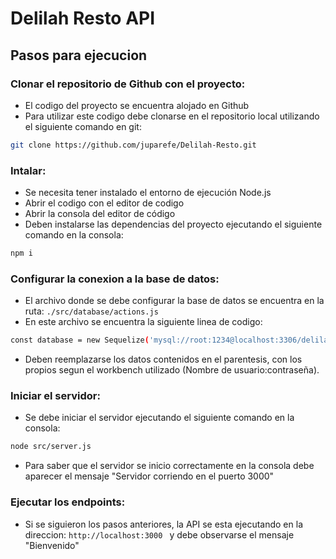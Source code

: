 # Delilah Resto API
## Pasos para ejecucion
### Clonar el repositorio de Github con el proyecto:
- El codigo del proyecto se encuentra alojado en Github 
- Para utilizar este codigo debe clonarse en el repositorio local utilizando el siguiente comando en git: 
```sh
git clone https://github.com/juparefe/Delilah-Resto.git
```
### Intalar:
- Se necesita tener instalado el entorno de ejecución Node.js
- Abrir el codigo con el editor de codigo
- Abrir la consola del editor de código
- Deben instalarse las dependencias del proyecto ejecutando el siguiente comando en la consola: 
```sh
npm i
```
### Configurar la conexion a la base de datos:
- El archivo donde se debe configurar la base de datos se encuentra en la ruta: ```./src/database/actions.js```
- En este archivo se encuentra la siguiente linea de codigo:
```sh
const database = new Sequelize('mysql://root:1234@localhost:3306/delilah_resto');
```
- Deben reemplazarse los datos contenidos en el parentesis, con los propios segun el workbench utilizado (Nombre de usuario:contraseña).
### Iniciar el servidor:
- Se debe iniciar el servidor ejecutando el siguiente comando en la consola: 
```sh
node src/server.js
```
- Para saber que el servidor se inicio correctamente en la consola debe aparecer el mensaje "Servidor corriendo en el puerto 3000"

### Ejecutar los endpoints:
- Si se siguieron los pasos anteriores, la API se esta ejecutando en la direccion: ```http://localhost:3000 ``` y debe observarse el mensaje "Bienvenido"
